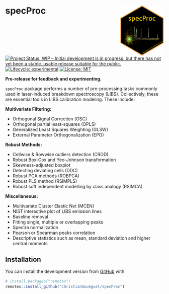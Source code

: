 
<!-- README.md is generated from README.Rmd. Please edit that file -->
<!-- badges: start -->

# specProc <img src="man/figures/logo.png" align="right" height="160" />

[![Project Status: WIP – Initial development is in progress, but there
has not yet been a stable, usable release suitable for the
public.](https://www.repostatus.org/badges/latest/wip.svg)](https://www.repostatus.org/#wip)
[![Lifecycle:
experimental](https://img.shields.io/badge/lifecycle-experimental-orange.svg)](https://lifecycle.r-lib.org/articles/stages.html#experimental)
[![License:
MIT](https://img.shields.io/badge/License-MIT-blue.svg)](https://opensource.org/licenses/MIT)

<!-- badges: end -->

**Pre-release for feedback and experimenting.**

`specProc` package performs a number of pre-processing tasks commonly
used in laser-induced breakdown spectroscopy (LIBS). Collectively, these
are essential tools in LIBS calibration modeling. These include:

**Multivariate Filtering:**

-   Orthogonal Signal Correction (OSC)
-   Orthogonal partial least-squares (OPLS)
-   Generalized Least Squares Weighting (GLSW)
-   External Parameter Orthogonalization (EPO)

**Robust Methods:**

-   Cellwise & Rowwise outliers detection (CROD)
-   Robust Box-Cox and Yeo-Johnson transformation
-   Skewness-adjusted boxplot
-   Detecting deviating cells (DDC)
-   Robust PCA methods (ROBPCA)
-   Robust PLS method (RSIMPLS)
-   Robust soft independent modelling by class analogy (RSIMCA)

**Miscellaneous:**

-   Multivariate Cluster Elastic Net (MCEN)
-   NIST interactive plot of LIBS emission lines
-   Baseline removal
-   Fitting single, multiple or overlapping peaks
-   Spectra normalization
-   Pearson or Spearman peaks correlation
-   Descriptive statistics such as mean, standard deviation and higher
    central moments

## Installation

You can install the development version from
[GitHub](https://github.com/) with:

``` r
# install.packages("remotes")
remotes::install_github("ChristianGoueguel/specProc")
```
